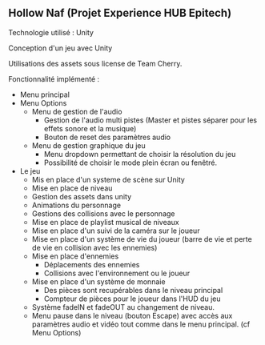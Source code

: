 ## Hollow Naf (Projet Experience HUB Epitech) 

Technologie utilisé : Unity

Conception d'un jeu avec Unity

Utilisations des assets sous license de Team Cherry.

Fonctionnalité implémenté :

- Menu principal
- Menu Options
    - Menu de gestion de l'audio
        - Gestion de l'audio multi pistes (Master et pistes séparer pour les effets sonore et la musique)
        - Bouton de reset des paramètres audio
    - Menu de gestion graphique du jeu
        - Menu dropdown permettant de choisir la résolution du jeu
        - Possibilité de choisir le mode plein écran ou fenêtré.
- Le jeu
    - Mis en place d'un systeme de scène sur Unity
    - Mise en place de niveau 
    - Gestion des assets dans unity 
    - Animations du personnage
    - Gestions des collisions avec le personnage
    - Mise en place de playlist musical de niveaux
    - Mise en place d'un suivi de la caméra sur le joueur 
    - Mise en place d'un système de vie du joueur (barre de vie et perte de vie en collision avec les ennemies)
    - Mise en place d'ennemies 
        - Déplacements des ennemies
        - Collisions avec l'environnement ou le joueur
    - Mise en place d'un système de monnaie
        - Des pièces sont recupérables dans le niveau principal
        - Compteur de pièces pour le joueur dans l'HUD du jeu
    - Système fadeIN et fadeOUT au changement de niveau.
    - Menu pause dans le niveau (bouton Escape) avec accès aux paramètres audio et vidéo tout comme dans le menu principal. (cf Menu Options)
